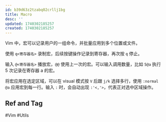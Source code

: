 ```yaml
---
id: b39d63z2tzabq02crllj1bg
title: Macro
desc: ''
updated: 1740302185257
created: 1740302185257
---
```


Vim 中，宏可以记录用户的一组命令，并批量应用到多个位置或文件。

使用 `q<寄存器名>` 录制宏，后续按键操作记录到寄存器，再次按 `q` 停止。

输入 `@<寄存器名>` 播放宏，`@@` 使用上一次的宏。可以输入调用数量，比如 `5@a` 执行 5 次记录在寄存器 a 的宏。

将宏应用在选定区域，可以在 visual 模式按 `V` 后跟 `j/k` 选择多行，使用 `:normal @a` 应用宏到每一行。输入 `:` 时，会自动出现 `:'<,'>`，代表正对选中区域操作。

## Ref and Tag

#Vim
#Utils